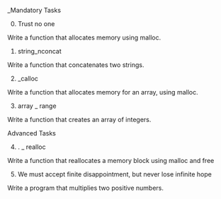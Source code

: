 _Mandatory Tasks


0. Trust no one


Write a function that allocates memory using malloc.


1. string_nconcat


Write a function that concatenates two strings.


2. _calloc


Write a function that allocates memory for an array, using malloc.


3. array _ range


Write a function that creates an array of integers.


Advanced Tasks


4. . _ realloc


Write a function that reallocates a memory block using malloc and free


5. We must accept finite disappointment, but never lose infinite hope


Write a program that multiplies two positive numbers.
